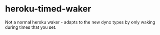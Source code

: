# heroku-timed-waker
Not a normal heroku waker - adapts to the new dyno types by only waking during times that you set.
